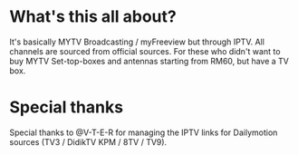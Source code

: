 # What's this all about?
It's basically MYTV Broadcasting / myFreeview but through IPTV. All channels are sourced from official sources. For these who didn't want to buy MYTV Set-top-boxes and antennas starting from RM60, but have a TV box.

# Special thanks
Special thanks to @V-T-E-R for managing the IPTV links for Dailymotion sources (TV3 / DidikTV KPM / 8TV / TV9).
